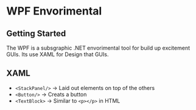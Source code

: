 # WPF Envorimental

## Getting Started
The WPF is a subsgraphic .NET envorimental tool for build up excitement GUIs. Its use XAML for Design that GUIs.

## XAML

- `<StackPanel/>` -> Laid out elements on top of the others
- `<Button/>` -> Creats a button
- `<TextBlock>` -> Similar to `<p></p>` in HTML